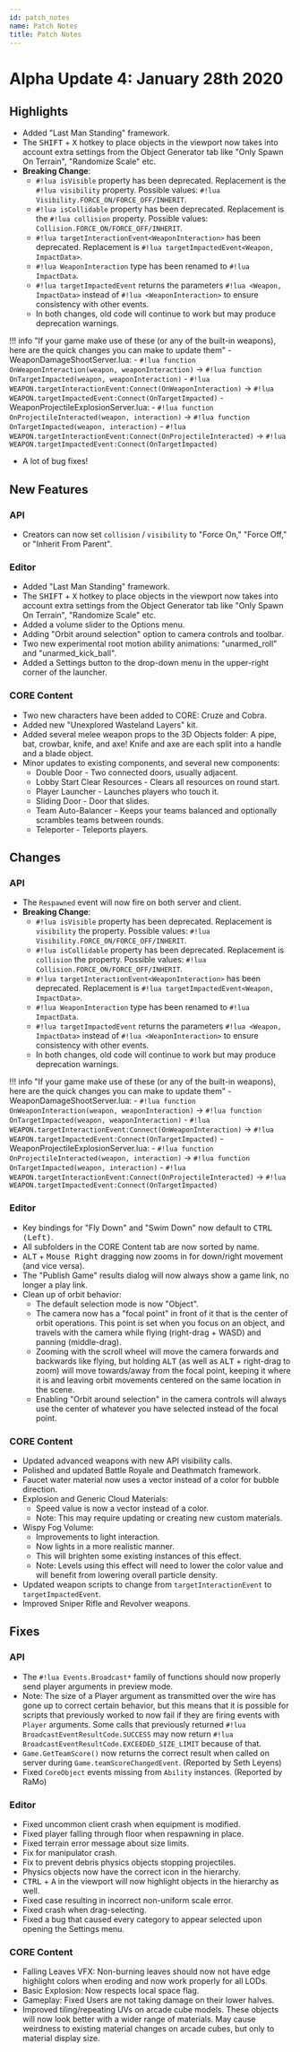 ```yaml
---
id: patch_notes
name: Patch Notes
title: Patch Notes
---
```


# Alpha Update 4: January 28th 2020

## Highlights
- Added "Last Man Standing" framework.
- The <kbd>SHIFT</kbd> + <kbd>X</kbd> hotkey to place objects in the viewport now takes into account extra settings from the Object Generator tab like "Only Spawn On Terrain", "Randomize Scale" etc.
- **Breaking Change**:
    - `#!lua isVisible` property has been deprecated. Replacement is the `#!lua visibility` property. Possible values: `#!lua Visibility.FORCE_ON/FORCE_OFF/INHERIT`.
    - `#!lua isCollidable` property has been deprecated. Replacement is the `#!lua collision` property. Possible values: `Collision.FORCE_ON/FORCE_OFF/INHERIT`.
    - `#!lua targetInteractionEvent<WeaponInteraction>` has been deprecated. Replacement is `#!lua targetImpactedEvent<Weapon, ImpactData>`.
    - `#!lua WeaponInteraction` type has been renamed to `#!lua ImpactData`.
    - `#!lua targetImpactedEvent` returns the parameters `#!lua <Weapon, ImpactData>` instead of `#!lua <WeaponInteraction>` to ensure consistency with other events.
    - In both changes, old code will continue to work but may produce deprecation warnings.

!!! info "If your game make use of these (or any of the built-in weapons), here are the quick changes you can make to update them"
        - WeaponDamageShootServer.lua:
            - `#!lua function OnWeaponInteraction(weapon, weaponInteraction)` -> `#!lua function OnTargetImpacted(weapon, weaponInteraction)`
            - `#!lua WEAPON.targetInteractionEvent:Connect(OnWeaponInteraction)` -> `#!lua WEAPON.targetImpactedEvent:Connect(OnTargetImpacted)`
        - WeaponProjectileExplosionServer.lua:
            - `#!lua function OnProjectileInteracted(weapon, interaction)` -> `#!lua function OnTargetImpacted(weapon, interaction)`
            - `#!lua WEAPON.targetInteractionEvent:Connect(OnProjectileInteracted)` -> `#!lua WEAPON.targetImpactedEvent:Connect(OnTargetImpacted)`
- A lot of bug fixes!

## New Features

### API
- Creators can now set `collision` / `visibility` to "Force On," "Force Off," or "Inherit From Parent".

### Editor
- Added "Last Man Standing" framework.
- The <kbd>SHIFT</kbd> + <kbd>X</kbd> hotkey to place objects in the viewport now takes into account extra settings from the Object Generator tab like "Only Spawn On Terrain", "Randomize Scale" etc.
- Added a volume slider to the Options menu.
- Adding "Orbit around selection" option to camera controls and toolbar.
- Two new experimental root motion ability animations: "unarmed_roll" and "unarmed_kick_ball".
- Added a Settings button to the drop-down menu in the upper-right corner of the launcher.

### CORE Content
- Two new characters have been added to CORE: Cruze and Cobra.
- Added new "Unexplored Wasteland Layers" kit.
- Added several melee weapon props to the 3D Objects folder: A pipe, bat, crowbar, knife, and axe! Knife and axe are each split into a handle and a blade object.
- Minor updates to existing components, and several new components:
    - Double Door - Two connected doors, usually adjacent.
    - Lobby Start Clear Resources - Clears all resources on round start.
    - Player Launcher - Launches players who touch it.
    - Sliding Door - Door that slides.
    - Team Auto-Balancer - Keeps your teams balanced and optionally scrambles teams between rounds.
    - Teleporter - Teleports players.

## Changes

### API
- The `Respawned` event will now fire on both server and client.
- **Breaking Change**:
    - `#!lua isVisible` property has been deprecated. Replacement is `visibility` the property. Possible values: `#!lua Visibility.FORCE_ON/FORCE_OFF/INHERIT`.
    - `#!lua isCollidable` property has been deprecated. Replacement is `collision` the property. Possible values: `#!lua Collision.FORCE_ON/FORCE_OFF/INHERIT`.
    - `#!lua targetInteractionEvent<WeaponInteraction>` has been deprecated. Replacement is `#!lua targetImpactedEvent<Weapon, ImpactData>`.
    - `#!lua WeaponInteraction` type has been renamed to `#!lua ImpactData`.
    - `#!lua targetImpactedEvent` returns the parameters `#!lua <Weapon, ImpactData>` instead of `#!lua <WeaponInteraction>` to ensure consistency with other events.
    - In both changes, old code will continue to work but may produce deprecation warnings.

!!! info "If your game make use of these (or any of the built-in weapons), here are the quick changes you can make to update them"
        - WeaponDamageShootServer.lua:
            - `#!lua function OnWeaponInteraction(weapon, weaponInteraction)` -> `#!lua function OnTargetImpacted(weapon, weaponInteraction)`
            - `#!lua WEAPON.targetInteractionEvent:Connect(OnWeaponInteraction)` -> `#!lua WEAPON.targetImpactedEvent:Connect(OnTargetImpacted)`
        - WeaponProjectileExplosionServer.lua:
            - `#!lua function OnProjectileInteracted(weapon, interaction)` -> `#!lua function OnTargetImpacted(weapon, interaction)`
            - `#!lua WEAPON.targetInteractionEvent:Connect(OnProjectileInteracted)` -> `#!lua WEAPON.targetImpactedEvent:Connect(OnTargetImpacted)`

### Editor
- Key bindings for "Fly Down" and "Swim Down" now default to <kbd>CTRL (Left)</kbd>.
- All subfolders in the CORE Content tab are now sorted by name.
- <kbd>ALT</kbd> + <kbd>Mouse Right</kbd> dragging now zooms in for down/right movement (and vice versa).
- The "Publish Game" results dialog will now always show a game link, no longer a play link.
- Clean up of orbit behavior:
    - The default selection mode is now "Object".
    - The camera now has a "focal point" in front of it that is the center of orbit operations. This point is set when you focus on an object, and travels with the camera while flying (right-drag + WASD) and panning (middle-drag).
    - Zooming with the scroll wheel will move the camera forwards and backwards like flying, but holding <kbd>ALT</kbd> (as well as <kbd>ALT</kbd> + right-drag to zoom) will move towards/away from the focal point, keeping it where it is and leaving orbit movements centered on the same location in the scene.
    - Enabling "Orbit around selection" in the camera controls will always use the center of whatever you have selected instead of the focal point.

### CORE Content
- Updated advanced weapons with new API visibility calls.
- Polished and updated Battle Royale and Deathmatch framework.
- Faucet water material now uses a vector instead of a color for bubble direction.
- Explosion and Generic Cloud Materials:
    - Speed value is now a vector instead of a color.
    - Note: This may require updating or creating new custom materials.
- Wispy Fog Volume:
    - Improvements to light interaction.
    - Now lights in a more realistic manner.
    - This will brighten some existing instances of this effect.
    - Note: Levels using this effect will need to lower the color value and will benefit from lowering overall particle density.
- Updated weapon scripts to change from `targetInteractionEvent` to `targetImpactedEvent`.
- Improved Sniper Rifle and Revolver weapons.

## Fixes

### API
- The `#!lua Events.Broadcast*` family of functions should now properly send player arguments in preview mode.
- Note: The size of a Player argument as transmitted over the wire has gone up to correct certain behavior, but this means that it is possible for scripts that previously worked to now fail if they are firing events with `Player` arguments. Some calls that previously returned `#!lua BroadcastEventResultCode.SUCCESS` may now return `#!lua BroadcastEventResultCode.EXCEEDED_SIZE_LIMIT` because of that.
- `Game.GetTeamScore()` now returns the correct result when called on server during `Game.teamScoreChangedEvent`. (Reported by Seth Leyens)
- Fixed `CoreObject` events missing from `Ability` instances. (Reported by RaMo)

### Editor
- Fixed uncommon client crash when equipment is modified.
- Fixed player falling through floor when respawning in place.
- Fixed terrain error message about size limits.
- Fix for manipulator crash.
- Fix to prevent debris physics objects stopping projectiles.
- Physics objects now have the correct icon in the hierarchy.
- <kbd>CTRL</kbd> + <kbd>A</kbd> in the viewport will now highlight objects in the hierarchy as well.
- Fixed case resulting in incorrect non-uniform scale error.
- Fixed crash when drag-selecting.
- Fixed a bug that caused every category to appear selected upon opening the Settings menu.

### CORE Content
- Falling Leaves VFX: Non-burning leaves should now not have edge highlight colors when eroding and now work properly for all LODs.
- Basic Explosion:  Now respects local space flag.
- Gameplay: Fixed Users are not taking damage on their lower halves.
- Improved tiling/repeating UVs on arcade cube models. These objects will now look better with a wider range of materials. May cause weirdness to existing material changes on arcade cubes, but only to material display size.